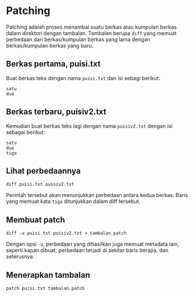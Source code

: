 # Patching

Patching adalah proses menambal suatu berkas atau kumpulan berkas dalam direktori dengan tambalan. Tambalan berupa `diff` yang memuat perbedaan dari berkas/kumpulan berkas yang lama dengan berkas/kumpulan berkas yang baru.

## Berkas pertama, puisi.txt

Buat berkas teks dengan nama `puisi.txt` dan isi sebagi berikut:
```
satu
dua
```

## Berkas terbaru, puisiv2.txt

Kemudian buat berkas teks lagi dengan nama `puisiv2.txt` dengan isi sebagai berikut:
```
satu
dua
tiga
```

## Lihat perbedaannya
```
diff puisi.txt puisiv2.txt
```

Perintah tersebut akan menunjukkan perbedaan antara kedua berkas. Baris yang memuat kata `tiga` ditunjukkan dalam diff tersebut.

## Membuat patch

```
diff -u puisi.txt puisiv2.txt > tambalan.patch
```

Dengan opsi `-u`, perbedaan yang dihasilkan juga memuat metadata lain, seperti kapan dibuat, perbedaan terjadi di sekitar baris berapa, dan seterusnya.

## Menerapkan tambalan

```
patch puisi.txt tambalan.patch
```
